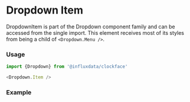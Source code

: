 # Dropdown Item

DropdownItem is part of the Dropdown component family and can be accessed from the single import. This element receives most of its styles from being a child of `<Dropdown.Menu />`.

### Usage
```js
import {Dropdown} from '@influxdata/clockface'

<Dropdown.Item />
```

### Example
<!-- STORY -->


<!-- STORY HIDE START -->

<!-- STORY HIDE END -->

<!-- PROPS -->
